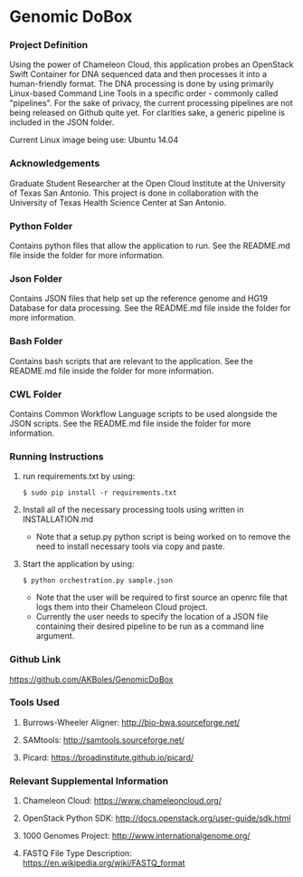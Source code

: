 Genomic DoBox
=============

### Project Definition ###

Using the power of Chameleon Cloud, this application probes an OpenStack Swift Container for DNA sequenced data and then processes it into a human-friendly format. The DNA processing is done by using primarily Linux-based Command Line Tools in a specific order - commonly called "pipelines". For the sake of privacy, the current processing pipelines are not being released on Github quite yet. For clarities sake, a generic pipeline is included in the JSON folder.

Current Linux image being use: Ubuntu 14.04

### Acknowledgements ###

Graduate Student Researcher at the Open Cloud Institute at the University of Texas San Antonio. This project is done in collaboration with the University of Texas Health Science Center at San Antonio.

### Python Folder ###

Contains python files that allow the application to run. See the README.md file inside the folder for more information.

### Json Folder ###

Contains JSON files that help set up the reference genome and HG19 Database for data processing. See the README.md file inside the folder for more information.

### Bash Folder ###

Contains bash scripts that are relevant to the application. See the README.md file inside the folder for more information.

### CWL Folder ###

Contains Common Workflow Language scripts to be used alongside the JSON scripts. See the README.md file inside the folder for more information.

### Running Instructions ###

1. run requirements.txt by using: 
    ~~~
    $ sudo pip install -r requirements.txt
    ~~~

2. Install all of the necessary processing tools using written in INSTALLATION.md
    
      * Note that a setup.py python script is being worked on to remove the need to install necessary tools via copy and paste.
      
3. Start the application by using: 
    ~~~
    $ python orchestration.py sample.json
    ~~~
    
      * Note that the user will be required to first source an openrc file that logs them into their Chameleon Cloud project.
      * Currently the user needs to specify the location of a JSON file containing their desired pipeline to be run as a command line argument.


### Github Link ###

https://github.com/AKBoles/GenomicDoBox

### Tools Used ###

1. Burrows-Wheeler Aligner: http://bio-bwa.sourceforge.net/

2. SAMtools: http://samtools.sourceforge.net/

3. Picard: https://broadinstitute.github.io/picard/

### Relevant Supplemental Information ###

1.	Chameleon Cloud: https://www.chameleoncloud.org/

2.	OpenStack Python SDK: http://docs.openstack.org/user-guide/sdk.html

3.	1000 Genomes Project: http://www.internationalgenome.org/

4.  FASTQ File Type Description: https://en.wikipedia.org/wiki/FASTQ_format
